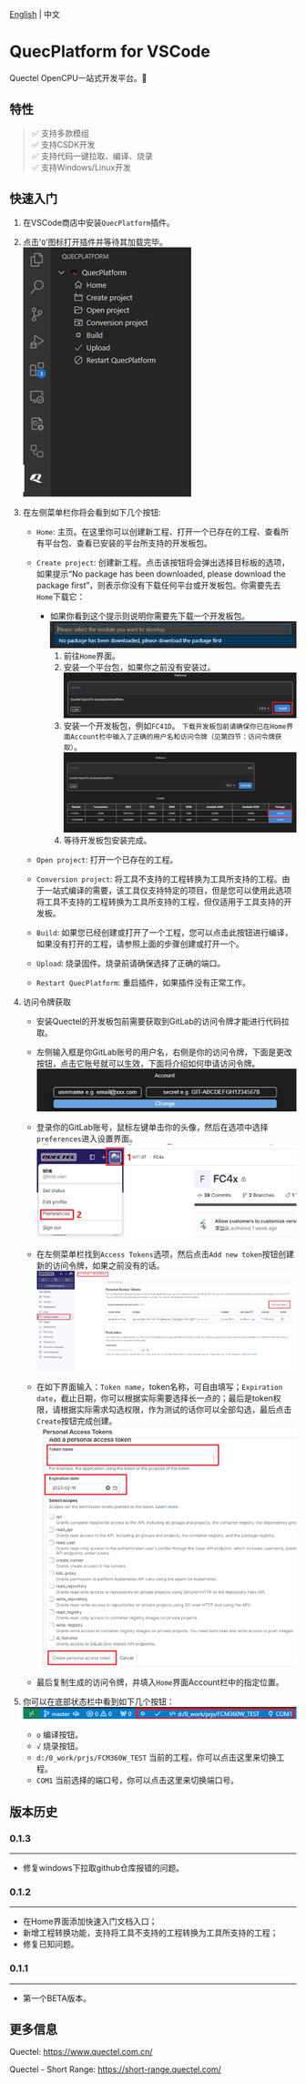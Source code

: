 [English](https://github.com/quectel-official/QuecPlatform/blob/main/vscode-extension/md/README.md) | 中文

# QuecPlatform for VSCode

Quectel OpenCPU一站式开发平台。🚀

## 特性

> ✅ 支持多款模组<br>
> ✅ 支持CSDK开发 <br>
> ✅ 支持代码一键拉取、编译、烧录 <br>
> ✅ 支持Windows/Linux开发 <br>

## 快速入门

1. 在VSCode商店中安装`QuecPlatform`插件。
2. 点击'`Q`'图标打开插件并等待其加载完毕。<br>
![first page](https://raw.githubusercontent.com/quectel-official/QuecPlatform/main/vscode-extension/md/first_page.png)
3. 在左侧菜单栏你将会看到如下几个按钮: 
    - `Home`: 主页。在这里你可以创建新工程、打开一个已存在的工程、查看所有平台包、查看已安装的平台所支持的开发板包。

    - `Create project`: 创建新工程。点击该按钮将会弹出选择目标板的选项，如果提示“No package has been downloaded, please download the package first”，则表示你没有下载任何平台或开发板包。你需要先去`Home`下载它：
      - 如果你看到这个提示则说明你需要先下载一个开发板包。<br>
        ![no package](https://raw.githubusercontent.com/quectel-official/QuecPlatform/main/vscode-extension/md/no_package.png)
        1. 前往`Home`界面。
        2. 安装一个平台包，如果你之前没有安装过。<br>
        ![install platform](https://raw.githubusercontent.com/quectel-official/QuecPlatform/main/vscode-extension/md/install_platform.png)
        3. 安装一个开发板包，例如`FC41D`。 `下载开发板包前请确保你已在Home界面Account栏中输入了正确的用户名和访问令牌（见第四节：访问令牌获取）`。<br>
        ![install board](https://raw.githubusercontent.com/quectel-official/QuecPlatform/main/vscode-extension/md/install_board.png)
        4. 等待开发板包安装完成。
        
    - `Open project`: 打开一个已存在的工程。

    - `Conversion project`: 将工具不支持的工程转换为工具所支持的工程。由于一站式编译的需要，该工具仅支持特定的项目，但是您可以使用此选项将工具不支持的工程转换为工具所支持的工程，但仅适用于工具支持的开发板。

    - `Build`: 如果您已经创建或打开了一个工程，您可以点击此按钮进行编译，如果没有打开的工程，请参照上面的步骤创建或打开一个。

    - `Upload`: 烧录固件。烧录前请确保选择了正确的端口。

    - `Restart QuecPlatform`: 重启插件，如果插件没有正常工作。

4. 访问令牌获取
   - 安装Quectel的开发板包前需要获取到GitLab的访问令牌才能进行代码拉取。

   - 左侧输入框是你GitLab账号的用户名，右侧是你的访问令牌，下面是更改按钮，点击它账号就可以生效，下面将介绍如何申请访问令牌。<br>
    ![set account](https://raw.githubusercontent.com/quectel-official/QuecPlatform/main/vscode-extension/md/set_account.png) 

   - 登录你的GitLab账号，鼠标左键单击你的头像，然后在选项中选择`preferences`进入设置界面。 <br>
    ![goto setting](https://raw.githubusercontent.com/quectel-official/QuecPlatform/main/vscode-extension/md/goto_setting.png)

   - 在左侧菜单栏找到`Access Tokens`选项，然后点击`Add new token`按钮创建新的访问令牌，如果之前没有的话。<br>
    ![get account1](https://raw.githubusercontent.com/quectel-official/QuecPlatform/main/vscode-extension/md/get_account1.png) 

   - 在如下界面输入：`Token name`，token名称，可自由填写；`Expiration date`，截止日期，你可以根据实际需要选择长一点的；最后是token权限，请根据实际需求勾选权限，作为测试的话你可以全部勾选，最后点击`Create`按钮完成创建。<br>
    ![get account2](https://raw.githubusercontent.com/quectel-official/QuecPlatform/main/vscode-extension/md/get_account2.png) 

   - 最后复制生成的访问令牌，并填入`Home`界面Account栏中的指定位置。

5. 你可以在底部状态栏中看到如下几个按钮：<br>
    ![status bar](https://raw.githubusercontent.com/quectel-official/QuecPlatform/main/vscode-extension/md/status_bar.png)
    - `o` 编译按钮。
    - `√` 烧录按钮。
    - `d:/0_work/prjs/FCM360W_TEST` 当前的工程，你可以点击这里来切换工程。
    - `COM1` 当前选择的端口号，你可以点击这里来切换端口号。

## 版本历史

### 0.1.3
-------------------------
- 修复windows下拉取github仓库报错的问题。

### 0.1.2
-------------------------
- 在Home界面添加快速入门文档入口；
- 新增工程转换功能，支持将工具不支持的工程转换为工具所支持的工程；
- 修复已知问题。


### 0.1.1
-------------------------

- 第一个BETA版本。

## 更多信息

Quectel: https://www.quectel.com.cn/

Quectel - Short Range: https://short-range.quectel.com/
